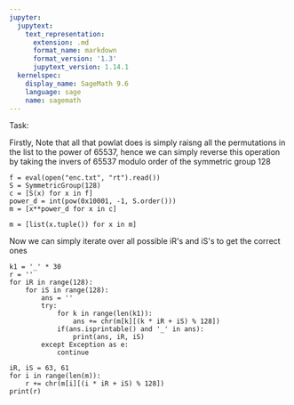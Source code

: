 ```yaml
---
jupyter:
  jupytext:
    text_representation:
      extension: .md
      format_name: markdown
      format_version: '1.3'
      jupytext_version: 1.14.1
  kernelspec:
    display_name: SageMath 9.6
    language: sage
    name: sagemath
---
```


<h>Task:</h>
<p>Firstly, Note that all that powlat does is simply raisng all the permutations in the list to the power of 65537, hence we can simply reverse this operation by taking the invers of 65537 modulo order of the symmetric group 128</p>

```sage
f = eval(open("enc.txt", "rt").read())
S = SymmetricGroup(128)
c = [S(x) for x in f]
power_d = int(pow(0x10001, -1, S.order()))
m = [x**power_d for x in c]

m = [list(x.tuple()) for x in m]
```

<p>Now we can simply iterate over all possible iR's and iS's to get the correct ones</p>

```sage
k1 = '_' * 30
r = ''
for iR in range(128):
    for iS in range(128):
        ans = ''
        try:
            for k in range(len(k1)):
                ans += chr(m[k][(k * iR + iS) % 128])
            if(ans.isprintable() and '_' in ans):
                print(ans, iR, iS)
        except Exception as e:
            continue
```

```sage
iR, iS = 63, 61
for i in range(len(m)):
    r += chr(m[i][(i * iR + iS) % 128])
print(r)
```
